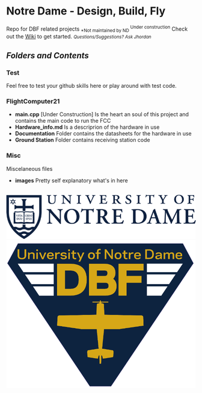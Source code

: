 # Notre Dame - Design, Build, Fly
Repo for DBF related projects  <sub>*Not maintained by ND </sub>
<sup>Under construction</sup>
Check out the [Wiki](https://github.com/jdnbaque/ND_DBF/wiki) to get started.
<small>*Questions/Suggestions? Ask Jhordan*</small>

## ***Folders and Contents***
### Test
Feel free to test your github skills here or play around with test code.

### FlightComputer21
- **main.cpp** [Under Construction] Is the heart an soul of this project and contains the main code to run the FCC 
- **Hardware_info.md** Is a descriprion of the hardware in use
- **Documentation** Folder contains the datasheets for the hardware in use
- **Ground Station** Folder contains receiving station code

### Misc
Miscelaneous files
- **images** Pretty self explanatory what's in here

## 

![ND logo](/Misc/images/ND_mark_blueM.png) ![ND DBF Logo](/Misc/images/DBF_TriBlue.png)

